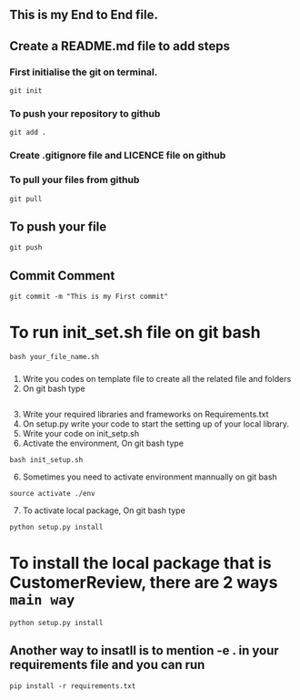 ## This is my End to End file.

## Create a README.md file to add steps

### First initialise the git on terminal.

```
git init
```

### To push your repository to github
```
git add .
```
### Create .gitignore file and LICENCE file on github 

### To pull your files from github 

```
git pull
```

## To push your file

```
git push
```
## Commit Comment
```
git commit -m "This is my First commit"
```

# To run init_set.sh file on git bash
```
bash your_file_name.sh
```
### 
1. Write you codes on template file to create all the related file and folders
2. On git bash type 
``` python template.py 
```
3. Write your required libraries and frameworks on Requirements.txt
4. On setup.py write your code to start the setting up of your local library.
5. Write your code on init_setp.sh
5. Activate the environment, On git bash type 
``` 
bash init_setup.sh
```
6. Sometimes you need to activate environment mannually on git bash
```
source activate ./env
```
7. To activate local package, On git bash type

```
python setup.py install
```

# To install the local package that is CustomerReview, there are 2 ways  `main way`
```
python setup.py install
```

## Another way to insatll is to mention -e . in your requirements file and you can run 
```
pip install -r requirements.txt 
```
### 